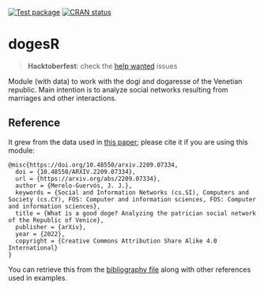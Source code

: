   <!-- badges: start -->
  [![Test package](https://github.com/JJ/dogesr/actions/workflows/R-stuff.yml/badge.svg)](https://github.com/JJ/dogesr/actions/workflows/R-stuff.yml)
    [![CRAN status](https://www.r-pkg.org/badges/version/dogesr)](https://CRAN.R-project.org/package=dogesr)
  <!-- badges: end -->
  
# dogesR

> **Hacktoberfest**: check the [help wanted](https://github.com/JJ/dogesr/labels/help%20wanted) issues

Module (with data) to work with the dogi and dogaresse of the Venetian republic. Main intention is to analyze social networks resulting from marriages and other interactions.


## Reference

It grew from the data used in [this paper](https://arxiv.org/abs/2209.07334); please cite it if you are using this module:

```
@misc{https://doi.org/10.48550/arxiv.2209.07334,
  doi = {10.48550/ARXIV.2209.07334},
  url = {https://arxiv.org/abs/2209.07334},
  author = {Merelo-Guervós, J. J.},
  keywords = {Social and Information Networks (cs.SI), Computers and Society (cs.CY), FOS: Computer and information sciences, FOS: Computer and information sciences},
  title = {What is a good doge? Analyzing the patrician social network of the Republic of Venice},
  publisher = {arXiv},
  year = {2022},
  copyright = {Creative Commons Attribution Share Alike 4.0 International}
}
```

You can retrieve this from the [bibliography file](inst/doges.bib) along with other references used in examples.
